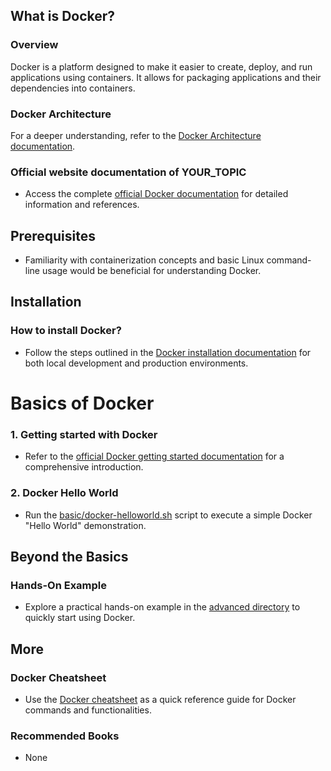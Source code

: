 ## What is Docker?

### Overview

Docker is a platform designed to make it easier to create, deploy, and run applications using containers. It allows for packaging applications and their dependencies into containers.

### Docker Architecture

For a deeper understanding, refer to the [Docker Architecture documentation](https://docs.docker.com/get-started/overview/#docker-architecture).

### Official website documentation of YOUR_TOPIC

- Access the complete [official Docker documentation](https://docs.docker.com) for detailed information and references.

## Prerequisites

- Familiarity with containerization concepts and basic Linux command-line usage would be beneficial for understanding Docker.

## Installation

### How to install Docker?

- Follow the steps outlined in the [Docker installation documentation](https://docs.docker.com/engine/install/) for both local development and production environments.

# Basics of Docker

### 1. Getting started with Docker

- Refer to the [official Docker getting started documentation](https://docs.docker.com/get-started/) for a comprehensive introduction.

### 2. Docker Hello World

- Run the [basic/docker-helloworld.sh](./basic/docker-helloworld.sh) script to execute a simple Docker "Hello World" demonstration.

## Beyond the Basics

### Hands-On Example

- Explore a practical hands-on example in the [advanced directory](./advanced/) to quickly start using Docker.

## More

### Docker Cheatsheet

- Use the [Docker cheatsheet](https://docs.docker.com/get-started/docker_cheatsheet.pdf) as a quick reference guide for Docker commands and functionalities.

### Recommended Books

- None
